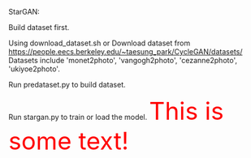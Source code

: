StarGAN:

Build dataset first.

Using download_dataset.sh or Download dataset from https://people.eecs.berkeley.edu/~taesung_park/CycleGAN/datasets/
Datasets include 'monet2photo', 'vangogh2photo', 'cezanne2photo', 'ukiyoe2photo'.

Run predataset.py to build dataset.

Run stargan.py to train or load the model.
<font size="10" color="red">This is some text!</font>
